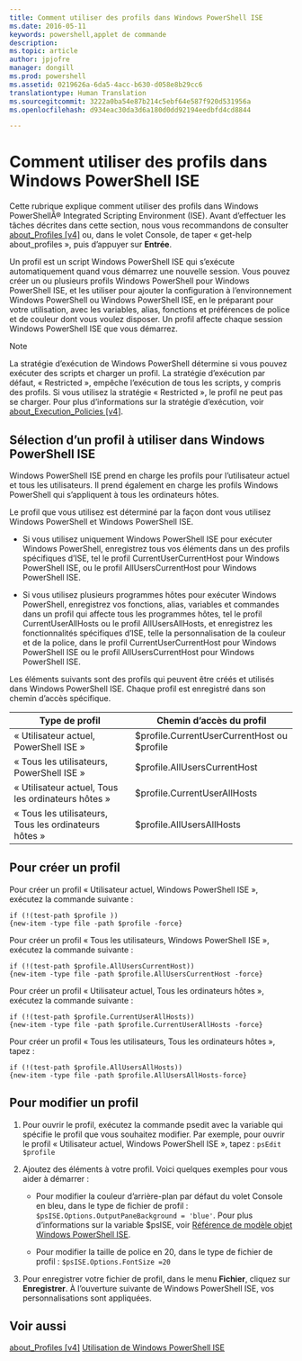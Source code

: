 ```yaml
---
title: Comment utiliser des profils dans Windows PowerShell ISE
ms.date: 2016-05-11
keywords: powershell,applet de commande
description: 
ms.topic: article
author: jpjofre
manager: dongill
ms.prod: powershell
ms.assetid: 0219626a-6da5-4acc-b630-d058e8b29cc6
translationtype: Human Translation
ms.sourcegitcommit: 3222a0ba54e87b214c5ebf64e587f920d531956a
ms.openlocfilehash: d934eac30da3d6a180d0dd92194eedbfd4cd8844

---
```


# Comment utiliser des profils dans Windows PowerShell ISE
Cette rubrique explique comment utiliser des profils dans Windows PowerShellÂ® Integrated Scripting Environment (ISE). Avant d’effectuer les tâches décrites dans cette section, nous vous recommandons de consulter [about_Profiles [v4]](https://technet.microsoft.com/en-us/library/e1d9e30a-70cc-4f36-949f-fc7cd96b4054) ou, dans le volet Console, de taper « get-help about_profiles », puis d’appuyer sur **Entrée**.

Un profil est un script Windows PowerShell ISE qui s’exécute automatiquement quand vous démarrez une nouvelle session.  Vous pouvez créer un ou plusieurs profils Windows PowerShell pour Windows PowerShell ISE, et les utiliser pour ajouter la configuration à l’environnement Windows PowerShell ou Windows PowerShell ISE, en le préparant pour votre utilisation, avec les variables, alias, fonctions et préférences de police et de couleur dont vous voulez disposer. Un profil affecte chaque session Windows PowerShell ISE que vous démarrez.

> [!NOTE]
> La stratégie d’exécution de Windows PowerShell détermine si vous pouvez exécuter des scripts et charger un profil. La stratégie d’exécution par défaut, « Restricted », empêche l’exécution de tous les scripts, y compris des profils. Si vous utilisez la stratégie « Restricted », le profil ne peut pas se charger. Pour plus d’informations sur la stratégie d’exécution, voir [about_Execution_Policies [v4]](https://technet.microsoft.com/en-us/library/347708dc-1515-4d74-978b-8334603472e6).

## Sélection d’un profil à utiliser dans Windows PowerShell ISE
Windows PowerShell ISE prend en charge les profils pour l’utilisateur actuel et tous les utilisateurs. Il prend également en charge les profils Windows PowerShell qui s’appliquent à tous les ordinateurs hôtes.

Le profil que vous utilisez est déterminé par la façon dont vous utilisez Windows PowerShell et Windows PowerShell ISE.

-   Si vous utilisez uniquement Windows PowerShell ISE pour exécuter Windows PowerShell, enregistrez tous vos éléments dans un des profils spécifiques d’ISE, tel le profil CurrentUserCurrentHost pour Windows PowerShell ISE, ou le profil AllUsersCurrentHost pour Windows PowerShell ISE.

-   Si vous utilisez plusieurs programmes hôtes pour exécuter Windows PowerShell, enregistrez vos fonctions, alias, variables et commandes dans un profil qui affecte tous les programmes hôtes, tel le profil CurrentUserAllHosts ou le profil AllUsersAllHosts, et enregistrez les fonctionnalités spécifiques d’ISE, telle la personnalisation de la couleur et de la police, dans le profil CurrentUserCurrentHost pour Windows PowerShell ISE ou le profil AllUsersCurrentHost pour Windows PowerShell ISE.

Les éléments suivants sont des profils qui peuvent être créés et utilisés dans Windows PowerShell ISE. Chaque profil est enregistré dans son chemin d’accès spécifique.

|Type de profil|Chemin d’accès du profil|
|----------------|----------------|
|« Utilisateur actuel, PowerShell ISE »|$profile.CurrentUserCurrentHost ou $profile|
|« Tous les utilisateurs, PowerShell ISE »|$profile.AllUsersCurrentHost|
|« Utilisateur actuel, Tous les ordinateurs hôtes »|$profile.CurrentUserAllHosts|
|« Tous les utilisateurs, Tous les ordinateurs hôtes »|$profile.AllUsersAllHosts|

## Pour créer un profil
Pour créer un profil « Utilisateur actuel, Windows PowerShell ISE », exécutez la commande suivante :

```
if (!(test-path $profile )) 
{new-item -type file -path $profile -force}
```

Pour créer un profil « Tous les utilisateurs, Windows PowerShell ISE », exécutez la commande suivante :

```
if (!(test-path $profile.AllUsersCurrentHost)) 
{new-item -type file -path $profile.AllUsersCurrentHost -force}
```

Pour créer un profil « Utilisateur actuel, Tous les ordinateurs hôtes », exécutez la commande suivante :

```
if (!(test-path $profile.CurrentUserAllHosts)) 
{new-item -type file -path $profile.CurrentUserAllHosts -force}
```

Pour créer un profil « Tous les utilisateurs, Tous les ordinateurs hôtes », tapez :

```
if (!(test-path $profile.AllUsersAllHosts)) 
{new-item -type file -path $profile.AllUsersAllHosts-force}
```

## Pour modifier un profil

1.  Pour ouvrir le profil, exécutez la commande psedit avec la variable qui spécifie le profil que vous souhaitez modifier. Par exemple, pour ouvrir le profil « Utilisateur actuel, Windows PowerShell ISE », tapez : `psEdit $profile`

2.  Ajoutez des éléments à votre profil. Voici quelques exemples pour vous aider à démarrer :

    -   Pour modifier la couleur d’arrière-plan par défaut du volet Console en bleu, dans le type de fichier de profil : `$psISE.Options.OutputPaneBackground = 'blue'`. Pour plus d’informations sur la variable $psISE, voir [Référence de modèle objet Windows PowerShell ISE](https://technet.microsoft.com/en-us/library/e1a9e7d1-0fd5-47de-8d9b-f1be1ed13b0c).

    -   Pour modifier la taille de police en 20, dans le type de fichier de profil : `$psISE.Options.FontSize =20`

3.  Pour enregistrer votre fichier de profil, dans le menu **Fichier**, cliquez sur **Enregistrer**. À l’ouverture suivante de Windows PowerShell ISE, vos personnalisations sont appliquées.

## Voir aussi
[about_Profiles [v4]](https://technet.microsoft.com/en-us/library/e1d9e30a-70cc-4f36-949f-fc7cd96b4054)
[Utilisation de Windows PowerShell ISE](Using-the-Windows-PowerShell-ISE.md)




<!--HONumber=Aug16_HO4-->


